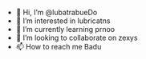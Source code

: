 - 👋 Hi, I’m @lubatrabueDo
- 👀 I’m interested in lubricatns
- 🌱 I’m currently learning prnoo
- 💞️ I’m looking to collaborate on zexys
- 📫 How to reach me Badu

<!---
lubatrabueDo/lubatrabueDo is a ✨ special ✨ repository because its `README.md` (this file) appears on your GitHub profile.
You can click the Preview link to take a look at your changes.
--->
